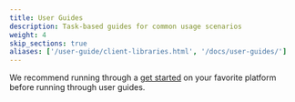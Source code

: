 ```yaml
---
title: User Guides
description: Task-based guides for common usage scenarios
weight: 4
skip_sections: true
aliases: ['/user-guide/client-libraries.html', '/docs/user-guides/']
---
```


We recommend running through a [get started](../get-started) on your favorite platform before running through user guides.
